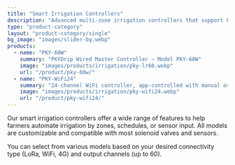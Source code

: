 ```yaml
---
title: "Smart Irrigation Controllers"
description: "Advanced multi-zone irrigation controllers that support LoRa, WiFi, RS485, and optional 4G modules. Ideal for both small farms and large-scale agricultural operations."
type: "product-category"
layout: "product-category/single"
bg_image: "images/slider-bg.webp"
products:
  - name: "PKY-60W"
    summary: "PKYDrip Wired Master Controller – Model PKY-60W"
    image: "images/products/irrigation/pky-lr60.webp"
    url: "/product/pky-60w/"
  - name: "PKY-WiFi24"
    summary: "24-channel WiFi controller, app-controlled with manual override and timer settings."
    image: "images/products/irrigation/pky-wifi24.webp"
    url: "/product/pky-wifi24/"
---
```


Our smart irrigation controllers offer a wide range of features to help farmers automate irrigation by zones, schedules, or sensor input. All models are customizable and compatible with most solenoid valves and sensors.

You can select from various models based on your desired connectivity type (LoRa, WiFi, 4G) and output channels (up to 60).
